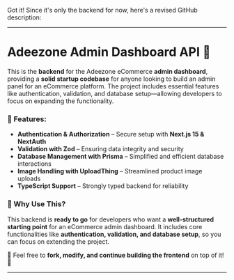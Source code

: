 Got it! Since it's only the backend for now, here's a revised GitHub description:  

---

# Adeezone Admin Dashboard API 🛒  

This is the **backend** for the Adeezone eCommerce **admin dashboard**, providing a **solid startup codebase** for anyone looking to build an admin panel for an eCommerce platform. The project includes essential features like authentication, validation, and database setup—allowing developers to focus on expanding the functionality.  

### 🚀 Features:  
- **Authentication & Authorization** – Secure setup with **Next.js 15 & NextAuth**  
- **Validation with Zod** – Ensuring data integrity and security  
- **Database Management with Prisma** – Simplified and efficient database interactions  
- **Image Handling with UploadThing** – Streamlined product image uploads  
- **TypeScript Support** – Strongly typed backend for reliability  

### 🎯 Why Use This?  
This backend is **ready to go** for developers who want a **well-structured starting point** for an eCommerce admin dashboard. It includes core functionalities like **authentication, validation, and database setup**, so you can focus on extending the project.  

🔗 Feel free to **fork, modify, and continue building the frontend** on top of it! 🚀  

---
